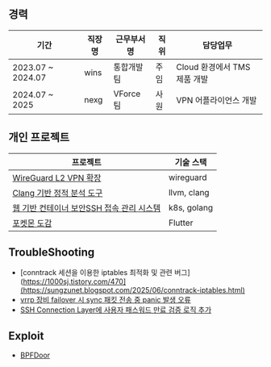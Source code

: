 


## 경력

| 기간 | 직장명 | 근무부서명 | 직위 | 담당업무 |
| --- | --- | --- | --- | --- |
| 2023.07 ~ 2024.07 | wins | 통합개발팀 | 주임 | Cloud 환경에서 TMS 제품 개발 |
| 2024.07 ~ 2025 | nexg | VForce팀 | 사원 | VPN 어플라이언스 개발  |

## 개인 프로젝트

| 프로젝트 | 기술 스택 |
| --- | --- |
|[WireGuard L2 VPN 확장](https://github.com/jc3wrld999/wg-l2ext)|wireguard|
|[Clang 기반 정적 분석 도구](https://github.com/jc3wrld999/ClangLintX)| llvm, clang |
|[웹 기반 컨테이너 보안SSH 접속 관리 시스템](https://github.com/jc3wrld999/GatePod)| k8s, golang |
|[포켓몬 도감](https://github.com/jc3wrld999/poke-dex) | Flutter |

## TroubleShooting

- [conntrack 세션을 이용한 iptables 최적화 및 관련 버그](https://1000sj.tistory.com/470](https://sungzunet.blogspot.com/2025/06/conntrack-iptables.html)
- [vrrp 장비 failover 시 sync 패킷 전송 중 panic 발생 오류](https://sungzunet.blogspot.com/2025/06/vrrp-failover-sync-panic.html)
- [SSH Connection Layer에 사용자 패스워드 만료 검증 로직 추가](https://sungzunet.blogspot.com/2025/06/ssh-connection-layer.html)

## Exploit
- [BPFDoor]()






